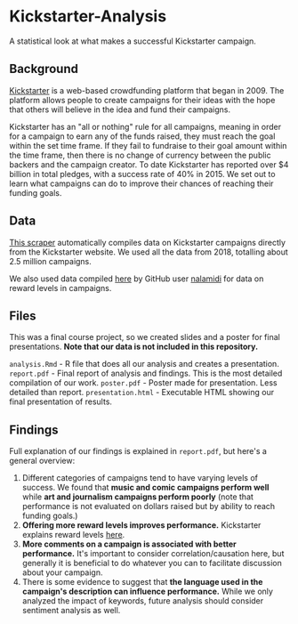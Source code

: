 # Kickstarter-Analysis
A statistical look at what makes a successful Kickstarter campaign.

## Background
[Kickstarter](https://www.kickstarter.com) is a web-based crowdfunding platform that began in 2009. The platform allows people to create campaigns for their ideas with the hope that others will believe in the idea and fund their campaigns.

Kickstarter has an "all or nothing" rule for all campaigns, meaning in order for a campaign to earn any of the funds raised, they must reach the goal within the set time frame. If they fail to fundraise to their goal amount within the time frame, then there is no change of currency between the public backers and the campaign creator. To date Kickstarter has reported over $4 billion in total pledges, with a success rate of 40% in 2015. We set out to learn what campaigns can do to improve their chances of reaching their funding goals.

## Data
[This scraper](http://webrobots.io/kickstarter-datasets) automatically compiles data on Kickstarter campaigns directly from the Kickstarter website. We used all the data from 2018, totalling about 2.5 million campaigns.

We also used data compiled [here](https://github.com/nalamidi/Kickstarter-Predictive-Analysis) by GitHub user [nalamidi](https://github.com/nalamidi) for data on reward levels in campaigns.

## Files
This was a final course project, so we created slides and a poster for final presentations. **Note that our data is not included in this repository.**

`analysis.Rmd` - R file that does all our analysis and creates a presentation. 
`report.pdf` - Final report of analysis and findings. This is the most detailed compilation of our work.
`poster.pdf` - Poster made for presentation. Less detailed than report.
`presentation.html` - Executable HTML showing our final presentation of results.

## Findings
Full explanation of our findings is explained in `report.pdf`, but here's a general overview:
1. Different categories of campaigns tend to have varying levels of success. We found that **music and comic campaigns perform well** while **art and journalism campaigns perform poorly** (note that performance is not evaluated on dollars raised but by ability to reach funding goals.)
2. **Offering more reward levels improves performance.** Kickstarter explains reward levels [here](https://www.kickstarter.com/help/handbook/rewards).
3. **More comments on a campaign is associated with better performance.** It's important to consider correlation/causation here, but generally it is beneficial to do whatever you can to facilitate discussion about your campaign.
4. There is some evidence to suggest that **the language used in the campaign's description can influence performance.** While we only analyzed the impact of keywords, future analysis should consider sentiment analysis as well.
